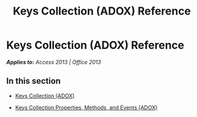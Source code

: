 ﻿---
title: Keys Collection (ADOX) Reference
TOCTitle: Keys Collection (ADOX)
ms:assetid: e604e8b3-bc2a-4075-a7d5-cc840a0f66c2
ms:mtpsurl: https://msdn.microsoft.com/en-us/library/JJ250168(v=office.15)
ms:contentKeyID: 48548372
ms.date: 09/18/2015
mtps_version: v=office.15
---

# Keys Collection (ADOX) Reference


_**Applies to:** Access 2013 | Office 2013_

## In this section

  - [Keys Collection (ADOX)](keys-collection-adox.md)

  - [Keys Collection Properties, Methods, and Events (ADOX)](keys-collection-properties-methods-and-events-adox.md)

